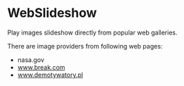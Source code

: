 # WebSlideshow
Play images slideshow directly from popular web galleries.


There are image providers from following web pages:
- nasa.gov
- www.break.com
- www.demotywatory.pl
